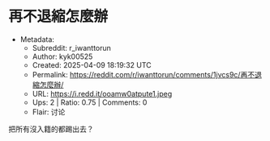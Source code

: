 # 再不退縮怎麼辦

- Metadata:
  - Subreddit: r_iwanttorun
  - Author: kyk00525
  - Created: 2025-04-09 18:19:32 UTC
  - Permalink: https://reddit.com/r/iwanttorun/comments/1jvcs9c/再不退縮怎麼辦/
  - URL: https://i.redd.it/ooamw0atpute1.jpeg
  - Ups: 2 | Ratio: 0.75 | Comments: 0
  - Flair: 讨论


把所有沒入籍的都踢出去？

